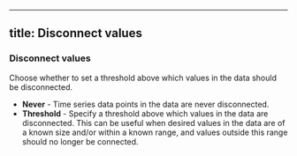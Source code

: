 -----

## title: Disconnect values

### Disconnect values

Choose whether to set a threshold above which values in the data should be disconnected.

- **Never** - Time series data points in the data are never disconnected.
- **Threshold** - Specify a threshold above which values in the data are disconnected. This can be useful when desired values in the data are of a known size and/or within a known range, and values outside this range should no longer be connected.
